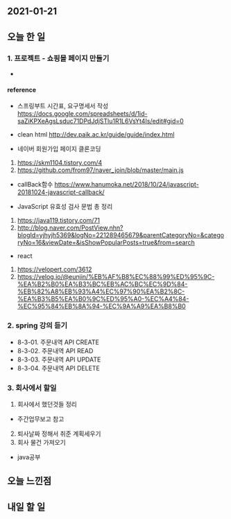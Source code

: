 2021-01-21
--

## 오늘 한 일

### 1. 프로젝트 - 쇼핑몰 페이지 만들기
- 

#### reference
- 스프링부트 시간표, 요구명세서 작성
https://docs.google.com/spreadsheets/d/1id-saZiKPXeAgsLsduc71DPdJdjSTlu1R1L6VsYt4Is/edit#gid=0

- clean html
http://dev.paik.ac.kr/guide/guide/index.html

- 네이버 회원가입 페이지 클론코딩
1. https://skm1104.tistory.com/4
2. https://github.com/from97/naver_join/blob/master/main.js

- callBack함수
https://www.hanumoka.net/2018/10/24/javascript-20181024-javascript-callback/

- JavaScript 유효성 검사 문법 총 정리
1. https://java119.tistory.com/71
2. http://blog.naver.com/PostView.nhn?blogId=yjhyjh5369&logNo=221289465679&parentCategoryNo=&categoryNo=16&viewDate=&isShowPopularPosts=true&from=search

- react
1. https://velopert.com/3612
2. https://velog.io/@eunjin/%EB%AF%B8%EC%88%99%ED%95%9C-%EA%B2%B0%EA%B3%BC%EB%AC%BC%EC%9D%84-%EB%82%A8%EB%93%A4%EC%97%90%EA%B2%8C-%EA%B3%B5%EA%B0%9C%ED%95%A0-%EC%A4%84-%EC%95%84%EB%8A%94-%EC%9A%A9%EA%B8%B0
### 2. spring 강의 듣기
- 8-3-01. 주문내역 API CREATE
- 8-3-02. 주문내역 API READ
- 8-3-03. 주문내역 API UPDATE
- 8-3-04. 주문내역 API DELETE

### 3. 회사에서 할일
1. 회사에서 했던것들 정리
- 주간업무보고 참고
2. 퇴사날짜 정해서 취준 계획세우기
3. 회사 물건 가져오기

- java공부


## 오늘 느낀점



## 내일 할 일

